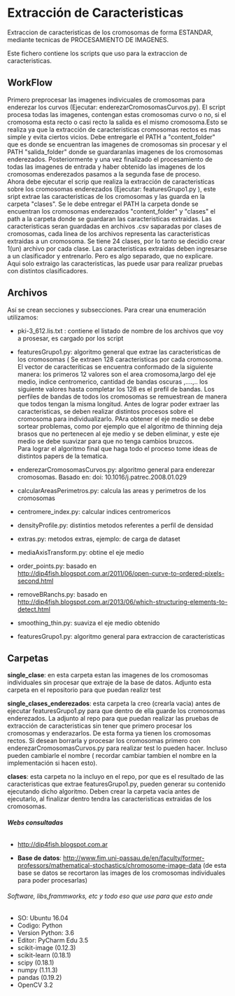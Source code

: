 Extracción de Caracteristicas
==========

Extraccion de caracteristicas de los cromosomas de forma ESTANDAR, mediante tecnicas de PROCESAMIENTO DE IMAGENES.

Este fichero contiene los  scripts que uso para la extraccion de caracteristicas.

WorkFlow
--------------------
Primero preprocesar las imagenes indivicuales de cromosomas para enderezar los curvos (Ejecutar: enderezarCromosomasCurvos.py). El script procesa todas las imagenes, contengan estas cromosomas curvo o no, si el cromosoma esta recto o casi recto la salida es el mismo cromosoma.Esto se realiza ya que la extracción de caracteristicas cromosomas rectos es mas simple y evita ciertos vicios.
Debe entregarle el PATH a "content_folder" que es donde se  encuentran las imagenes de cromosomas sin procesar y el PATH "salida_folder" donde se guardaranlas imagenes de los cromosomas enderezados.
Posteriormente y una vez finalizado el procesamiento de todas las imagenes de entrada y haber obtenido las imagenes de los cromosomas enderezados pasamos a la segunda fase de proceso.  
Ahora debe ejecutar el scrip que realiza la extracción de caracteristicas sobre los cromosomas enderezados (Ejecutar: featuresGrupo1.py ), este sript extrae las caracteristicas de los cromosomas y las guarda en la carpeta "clases". Se le debe entregar el PATH la carpeta donde se encuentran los cromosomas enderezados "content_folder"  y "clases" el path a la carpeta donde se guardaran las caracteristicas extraidas. Las caracteristicas seran guardadas en archivos .csv saparadas por clases de cromosomas, cada linea de los archivos representa las caracteristicas extraidas a un cromosoma. Se tiene 24 clases, por lo tanto se decidio crear 1(un) archivo por cada clase. 
Las caracteristicas extraidas deben ingresarse a un clasificador y entrenarlo. Pero es algo separado, que no explicare. Aqui solo extraigo las caracteristicas, las puede usar para realizar pruebas con distintos clasificadores. 

Archivos
--------------------

Así se crean secciones y subsecciones. Para crear una enumeración utilizamos:
+ pki-3_612.lis.txt : contiene el listado de nombre de los archivos que voy a prosesar, es cargado por los script
+ featuresGrupo1.py: algoritmo general que extrae las caracteristicas de los cromosomas ( Se extraen 128 caracteristicas por cada cromosoma.
El vector de caracteriticas se encuentra conformado de la siguiente manera:
los primeros 12 valores son el area cromosoma,largo del eje medio, indice centromerico, cantidad de bandas oscuras ,....,..
los siguiente valores hasta completar los 128 es el prefil de bandas. Los perfiles de bandas de todos los cromosomas se remuestrean de manera que todos tengan la misma longitud.
  Antes de lograr poder extraer las caracteristicas, se deben realizar distintos procesos sobre el cromosoma para individualizarlo. PAra obtener el eje medio se debe sortear problemas, como por ejemplo que el algoritmo de thinning deja brasos que no pertenecen al eje medio y se deben eliminar, y este eje medio se debe suavizar para que no tenga cambios bruzcos.  
Para lograr el algoritmo final que haga todo el proceso tome ideas de distintos papers de la tematica.



+ enderezarCromosomasCurvos.py: algoritmo general para enderezar cromosomas. Basado en: doi: 10.1016/j.patrec.2008.01.029
+ calcularAreasPerimetros.py: calcula las areas y perimetros de los cromosomas
+ centromere_index.py: calcular indices centromericos
+ densityProfile.py: distintios metodos referentes a perfil de densidad
+ extras.py: metodos extras, ejemplo: de carga de dataset
+ mediaAxisTransform.py: obtine el eje medio
+ order_points.py: basado en http://dip4fish.blogspot.com.ar/2011/06/open-curve-to-ordered-pixels-second.html
+ removeBRanchs.py: basado en http://dip4fish.blogspot.com.ar/2013/06/which-structuring-elements-to-detect.html
+ smoothing_thin.py: suaviza el eje medio obtenido 
+ featuresGrupo1.py: algoritmo general para extraccion de caracteristicas  


Carpetas
-----------------------
**single\_clase**: en esta carpeta estan las imagenes de los cromosomas individuales sin procesar que extraje de la base de datos. Adjunto esta carpeta en el repositorio para que puedan realizr test

**single\_clases\_enderezados**: esta carpeta la creo (crearla vacia) antes de ejecutar featuresGrupo1.py para que dentro de ella guarde los cromosomas enderezados. La adjunto al repo para que puedan realizar las pruebas de extracción de caracteristicas sin tener que primero procesar los cromosomas y enderazarlos. De esta forma ya tienen los cromosomas rectos. Si desean borrarla y procesar los cromosomas primero con enderezarCromosomasCurvos.py para realizar test lo pueden hacer. Incluso pueden cambiarle el nombre ( recordar cambiar tambien el nombre en la implementación si hacen esto).

**clases**: esta carpeta no la incluyo en el repo, por que es el resultado de las caracteristicas que extrae featuresGrupo1.py, pueden generar su contenido ejecutando dicho algoritmo. Deben crear la carpeta vacia antes de ejecutarlo, al finalizar dentro tendra las caracteristicas extraidas de los cromosomas.

###### **Webs consultadas**

- http://dip4fish.blogspot.com.ar

- **Base de datos**: http://www.fim.uni-passau.de/en/faculty/former-professors/mathematical-stochastics/chromosome-image-data (de esta base se datos se recortaron las images de los  cromosomas individuales para poder procesarlas)

###### Software, libs,frammworks, etc y todo eso que use para que esto ande

- SO: Ubuntu 16.04
- Codigo: Python 
- Version Python: 3.6
- Editor: PyCharm Edu 3.5
- scikit-image (0.12.3)
- scikit-learn (0.18.1)
- scipy (0.18.1)
- numpy (1.11.3)
- pandas (0.19.2)
- OpenCV 3.2
